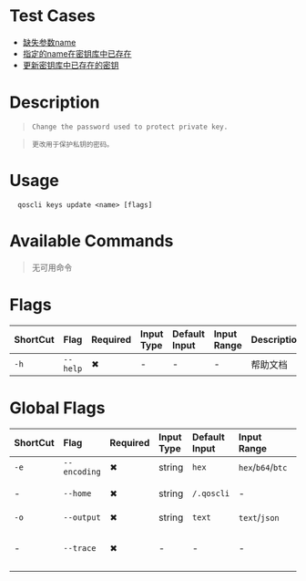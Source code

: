 # Test Cases

- [缺失参数name](./TestCase01.md)
- [指定的name在密钥库中已存在](./TestCase02.md)
- [更新密钥库中已存在的密钥](./TestCase03.md)

# Description

>     Change the password used to protect private key.

>     更改用于保护私钥的密码。

# Usage
```
  qoscli keys update <name> [flags]
```

# Available Commands

>无可用命令

# Flags

| ShortCut | Flag     | Required | Input Type | Default Input | Input Range | Description |
|:---------|:---------|:---------|:-----------|:--------------|:------------|:------------|
| `-h`     | `--help` | ✖        | -          | -             | -           | 帮助文档        |

# Global Flags

| ShortCut | Flag         | Required | Input Type | Default Input | Input Range       | Description  |
|:---------|:-------------|:---------|:-----------|:--------------|:------------------|:-------------|
| `-e`     | `--encoding` | ✖        | string     | `hex`         | `hex`/`b64`/`btc` | 二进制编码        |
| -        | `--home`     | ✖        | string     | `/.qoscli`    | -                 | 配置和数据的目录     |
| `-o`     | `--output`   | ✖        | string     | `text`        | `text`/`json`     | 输出格式         |
| -        | `--trace`    | ✖        | -          | -             | -                 | 打印出错时的完整堆栈跟踪 |